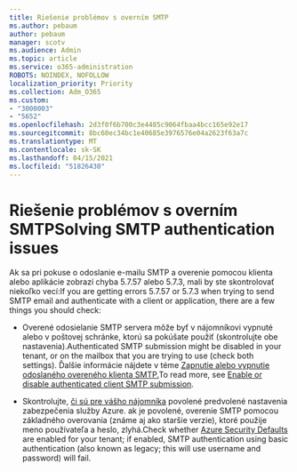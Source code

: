 ```yaml
---
title: Riešenie problémov s overním SMTP
ms.author: pebaum
author: pebaum
manager: scotv
ms.audience: Admin
ms.topic: article
ms.service: o365-administration
ROBOTS: NOINDEX, NOFOLLOW
localization_priority: Priority
ms.collection: Adm_O365
ms.custom:
- "3000003"
- "5652"
ms.openlocfilehash: 2d3f0f6b700c3e4485c9064fbaa4bcc165e92e17
ms.sourcegitcommit: 8bc60ec34bc1e40685e3976576e04a2623f63a7c
ms.translationtype: MT
ms.contentlocale: sk-SK
ms.lasthandoff: 04/15/2021
ms.locfileid: "51826430"
---
```

# <a name="solving-smtp-authentication-issues"></a><span data-ttu-id="c299b-102">Riešenie problémov s overním SMTP</span><span class="sxs-lookup"><span data-stu-id="c299b-102">Solving SMTP authentication issues</span></span>

<span data-ttu-id="c299b-103">Ak sa pri pokuse o odoslanie e-mailu SMTP a overenie pomocou klienta alebo aplikácie zobrazí chyba 5.7.57 alebo 5.7.3, mali by ste skontrolovať niekoľko vecí:</span><span class="sxs-lookup"><span data-stu-id="c299b-103">If you are getting errors 5.7.57 or 5.7.3 when trying to send SMTP email and authenticate with a client or application, there are a few things you should check:</span></span>

- <span data-ttu-id="c299b-104">Overené odosielanie SMTP servera môže byť v nájomníkovi vypnuté alebo v poštovej schránke, ktorú sa pokúšate použiť (skontrolujte obe nastavenia).</span><span class="sxs-lookup"><span data-stu-id="c299b-104">Authenticated SMTP submission might be disabled in your tenant, or on the mailbox that you are trying to use (check both settings).</span></span> <span data-ttu-id="c299b-105">Ďalšie informácie nájdete v téme [Zapnutie alebo vypnutie odoslaného overeného klienta SMTP.](https://docs.microsoft.com/exchange/clients-and-mobile-in-exchange-online/authenticated-client-smtp-submission)</span><span class="sxs-lookup"><span data-stu-id="c299b-105">To read more, see [Enable or disable authenticated client SMTP submission](https://docs.microsoft.com/exchange/clients-and-mobile-in-exchange-online/authenticated-client-smtp-submission).</span></span>

- <span data-ttu-id="c299b-106">Skontrolujte, [či sú pre vášho nájomníka](https://docs.microsoft.com/azure/active-directory/fundamentals/concept-fundamentals-security-defaults) povolené predvolené nastavenia zabezpečenia služby Azure. ak je povolené, overenie SMTP pomocou základného overovania (známe aj ako staršie verzie), ktoré použije meno používateľa a heslo, zlyhá.</span><span class="sxs-lookup"><span data-stu-id="c299b-106">Check whether [Azure Security Defaults](https://docs.microsoft.com/azure/active-directory/fundamentals/concept-fundamentals-security-defaults) are enabled for your tenant; if enabled, SMTP authentication using basic authentication (also known as legacy; this will use username and password) will fail.</span></span>

